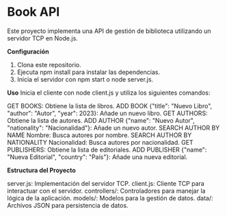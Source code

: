 # Book API
Este proyecto implementa una API de gestión de biblioteca utilizando un servidor TCP en Node.js.

**Configuración**
1. Clona este repositorio.
2. Ejecuta npm install para instalar las dependencias.
3. Inicia el servidor con npm start o node server.js.

**Uso**
Inicia el cliente con node client.js y utiliza los siguientes comandos:

GET BOOKS: Obtiene la lista de libros.
ADD BOOK {"title": "Nuevo Libro", "author": "Autor", "year": 2023}: Añade un nuevo libro.
GET AUTHORS: Obtiene la lista de autores.
ADD AUTHOR {"name": "Nuevo Autor", "nationality": "Nacionalidad"}: Añade un nuevo autor.
SEARCH AUTHOR BY NAME Nombre: Busca autores por nombre.
SEARCH AUTHOR BY NATIONALITY Nacionalidad: Busca autores por nacionalidad.
GET PUBLISHERS: Obtiene la lista de editoriales.
ADD PUBLISHER {"name": "Nueva Editorial", "country": "País"}: Añade una nueva editorial.

**Estructura del Proyecto**

server.js: Implementación del servidor TCP.
client.js: Cliente TCP para interactuar con el servidor.
controllers/: Controladores para manejar la lógica de la aplicación.
models/: Modelos para la gestión de datos.
data/: Archivos JSON para persistencia de datos.